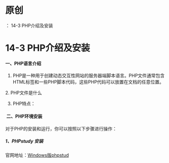 # 原创
：  14-3 PHP介绍及安装

# 14-3 PHP介绍及安装

#### 一、PHP语言介绍

1. PHP是一种用于创建动态交互性网站的服务器端脚本语言。PHP文件通常包含HTML标签和一些PHP脚本代码，这些PHP代码可以放置在文档的任意位置。

2. PHP文件是什么

3. PHP特点：

####  二、PHP环境安装

对于PHP的安装和运行，你可以按照以下步骤进行操作：

##### 1、PHPstudy 安装

官网地址：[Windows版phpstud](https://www.xp.cn/download.html)
